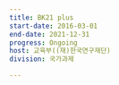 ```yaml
---
title: BK21 plus
start-date: 2016-03-01
end-date: 2021-12-31
progress: Ongoing
host: 교육부((재)한국연구재단)
division: 국가과제

---
```

